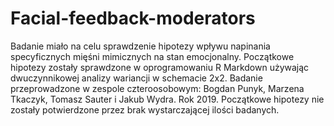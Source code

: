 # Facial-feedback-moderators
Badanie miało na celu sprawdzenie hipotezy wpływu napinania specyficznych mięśni mimicznych na stan emocjonalny. Początkowe hipotezy zostały sprawdzone w oprogramowaniu R Markdown używając dwuczynnikowej analizy wariancji w schemacie 2x2. Badanie przeprowadzone w zespole czteroosobowym: Bogdan Punyk, Marzena Tkaczyk, Tomasz Sauter i Jakub Wydra. Rok 2019.
Początkowe hipotezy nie zostały potwierdzone przez brak wystarczającej ilości badanych.
